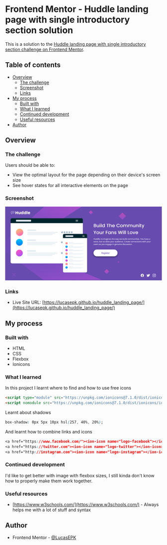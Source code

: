 # Frontend Mentor - Huddle landing page with single introductory section solution

This is a solution to the [Huddle landing page with single introductory section challenge on Frontend Mentor](https://www.frontendmentor.io/challenges/huddle-landing-page-with-a-single-introductory-section-B_2Wvxgi0).

## Table of contents

- [Overview](#overview)
  - [The challenge](#the-challenge)
  - [Screenshot](#screenshot)
  - [Links](#links)
- [My process](#my-process)
  - [Built with](#built-with)
  - [What I learned](#what-i-learned)
  - [Continued development](#continued-development)
  - [Useful resources](#useful-resources)
- [Author](#author)

## Overview

### The challenge

Users should be able to:

- View the optimal layout for the page depending on their device's screen size
- See hover states for all interactive elements on the page

### Screenshot

![](screenshot.png)

### Links

- Live Site URL: [https://lucasepk.github.io/huddle_landing_page/](https://lucasepk.github.io/huddle_landing_page/)

## My process

### Built with

- HTML
- CSS
- Flexbox
- Ionicons

### What I learned
In this project I learnt where to find and how to use free icons

```html
<script type="module" src="https://unpkg.com/ionicons@7.1.0/dist/ionicons/ionicons.esm.js"></script>
<script nomodule src="https://unpkg.com/ionicons@7.1.0/dist/ionicons/ionicons.js"></script>
```
Learnt about shadows
```css
box-shadow: 0px 5px 10px hsl(257, 40%, 20%);
```
And learnt how to combine links and icons
```css
<a href="https://www.facebook.com/"><ion-icon name="logo-facebook"></ion-icon></a>
<a href="https://twitter.com"><ion-icon name="logo-twitter"></ion-icon></a>
<a href="http://instagram.com"><ion-icon name="logo-instagram"></ion-icon></a>
```
### Continued development

I'd like to get better with image with flexbox sizes, I still kinda don't know how to properly make them work together.

### Useful resources

- [https://www.w3schools.com/](https://www.w3schools.com/) - Always helps me with a lot of stuff and syntax

## Author

- Frontend Mentor - [@LucasEPK](https://www.frontendmentor.io/profile/LucasEPK)
